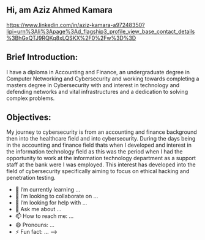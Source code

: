 ## Hi, am Aziz Ahmed Kamara
https://www.linkedin.com/in/aziz-kamara-a97248350?lipi=urn%3Ali%3Apage%3Ad_flagship3_profile_view_base_contact_details%3BhGxQTJ9RQKq8xLQSKX%2F0%2Fw%3D%3D

## Brief Introduction:

I have a diploma in Accounting and Finance, an undergraduate degree in Computer Networking and Cybersecurity and working towards completing a masters degree in Cybersecurity with and interest in technology and defending networks and vital infrastructures and a dedication to solving complex problems.

## Objectives:

My journey to cybersecurity is from an accounting and finance background then into the healthcare field and into cybersecurity. During the days being in the accounting and finance field thats when I developed and interest in the information technology field as this was the period when I had the opportunity to work at the information technology department as a support staff at the bank were I was employed. This interest has developed into the field of cybersecurity specifically aiming to focus on ethical hacking and penetration testing.
- 🌱 I’m currently learning ...
- 👯 I’m looking to collaborate on ...
- 🤔 I’m looking for help with ...
- 💬 Ask me about ...
- 📫 How to reach me: ...
- 😄 Pronouns: ...
- ⚡ Fun fact: ...
-->
